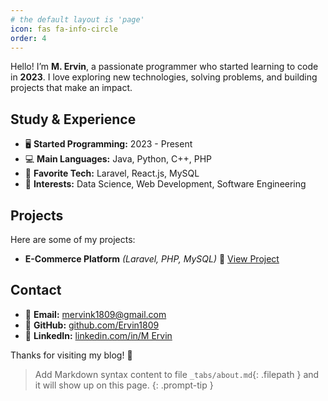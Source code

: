 ```yaml
---
# the default layout is 'page'
icon: fas fa-info-circle
order: 4
---
```


Hello! I’m **M. Ervin**, a passionate programmer who started learning to code in **2023**.
I love exploring new technologies, solving problems, and building projects that make an impact.

## Study & Experience

- 🖥️ **Started Programming:** 2023 - Present
- 💻 **Main Languages:** Java, Python, C++, PHP
- 🚀 **Favorite Tech:** Laravel, React.js, MySQL
- 🎯 **Interests:** Data Science, Web Development, Software Engineering

## Projects

Here are some of my projects:

- **E-Commerce Platform** *(Laravel, PHP, MySQL)*
  🔗 [View Project](https://yourprojectdemo.com)

## Contact

- 📧 **Email:** mervink1809@gmail.com
- 🔗 **GitHub:** [github.com/Ervin1809](https://github.com/Ervin1809)
- 🔗 **LinkedIn:** [linkedin.com/in/M Ervin](https://linkedin.com/in/m-ervin-819a93300)

Thanks for visiting my blog! 🚀


> Add Markdown syntax content to file `_tabs/about.md`{: .filepath } and it will show up on this page.
{: .prompt-tip }
